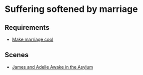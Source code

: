 # Suffering softened by marriage

## Requirements

* [Make marriage cool](../requirements/marriage-cool.md)

## Scenes

* [James and Adelle Awake in the Asylum](../scenes/james-adelle-awake-asylum.md)
